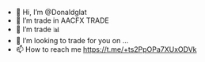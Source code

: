 - 👋 Hi, I’m @Donaldglat
- 👀 I’m trade in AACFX TRADE
- 🌱 I’m trade 📊
- 💞️ I’m looking to trade for you on ...
- 📫 How to reach me https://t.me/+ts2PpOPa7XUxODVk

<!---
Donaldglat/Donaldglat is a ✨ special ✨ repository because its `README.md` (this file) appears on your GitHub profile.
You can click the Preview link to take a look at your changes.
--->
